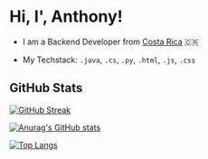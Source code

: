 # Hi, I', Anthony!

* I am a Backend Developer from [Costa Rica](https://www.youtube.com/watch?v=LXb3EKWsInQ) :costa_rica:

* My Techstack: `.java`, `.cs`, `.py`, `.html`, `.js`, `.css`

## GitHub Stats

[![GitHub Streak](https://github-readme-streak-stats.herokuapp.com?user=tonycode2&theme=merko)](https://git.io/streak-stats)

[![Anurag's GitHub stats](https://github-readme-stats.vercel.app/api?username=tonycode2)](https://github.com/anuraghazra/github-readme-stats)

[![Top Langs](https://github-readme-stats.vercel.app/api/top-langs/?username=tonycode2)](https://github.com/anuraghazra/github-readme-stats)
